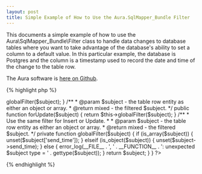 ```yaml
---
layout: post
title: Simple Example of How to Use the Aura.SqlMapper_Bundle Filter
---
```


This documents a simple example of how to use the Aura\SqlMapper_Bundle\Filter
class to handle data changes to database tables where you want to take 
advantage of the database's ability to set a column to a default value.  In
this particular example, the database is Postgres and the column is a 
timestamp used to record the date and time of the change to the table row.

The Aura software is [here on Github](https://github.com/auraphp/Aura.SqlMapper_Bundle).


{% highlight php %}
<?php
use Aura\SqlMapper_Bundle\Filter;

/**
 * This is a Gateway-level filter.
 *
 * Removes columns which should not be sent to the database.  In this case,
 * the send_time column, which is defined as:
 *
 *      send_time       TIMESTAMP NOT NULL DEFAULT now()
 *
 * The database will set send_time to the current time upon insert or update,
 * if no value is provided.  This is what we want!
 *
 */
class MailLogGatewayFilter extends Filter
{
    /**
     * @param $subject - the table row entity as either an object or array.
     * @return mixed - the filtered $subject.
     */
    public function forInsert($subject)
    {
        return $this->globalFilter($subject);
    }

    /**
     * @param $subject - the table row entity as either an object or array.
     * @return mixed - the filtered $subject.
     */
    public function forUpdate($subject)
    {
        return $this->globalFilter($subject);
    }

    /**
     * Use the same filter for Insert or Update.
     *
     * @param $subject - the table row entity as either an object or array.
     * @return mixed - the filtered $subject.
     */
    private function globalFilter($subject)
    {
        if (is_array($subject)) {
            unset($subject['send_time']);
        }
        elseif (is_object($subject)) {
            unset($subject->send_time);
        }
        else {
            error_log(__FILE__ . ', ' . __FUNCTION__ . ': unexpected $subject type = ' . gettype($subject));
        }

        return $subject;
    }
}
?>
{% endhighlight %}
